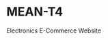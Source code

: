 # MEAN-T4

Electronics E-Commerce Website
<!-- 
GET /api/products - Get All Products

Basic Request:
GET http://localhost:3000/api/products

With Pagination:
GET http://localhost:3000/api/products?page=2&limit=5

With Filtering:
GET http://localhost:3000/api/products?category=smartphones
GET http://localhost:3000/api/products?brand=Apple
GET http://localhost:3000/api/products?minPrice=500&maxPrice=1500

With Search:
GET http://localhost:3000/api/products?search=iPhone
GET http://localhost:3000/api/products?search=gaming

With Sorting:
GET http://localhost:3000/api/products?sortBy=price&sortOrder=asc
GET http://localhost:3000/api/products?sortBy=name&sortOrder=desc

Combined Parameters:
GET http://localhost:3000/api/products?category=laptops&brand=Apple&minPrice=1000&page=1&limit=10&sortBy=price&sortOrder=asc

2. GET /api/products/:id - Get Single Product
   GET http://localhost:3000/api/products/[PRODUCT_ID]

3. POST /api/products - Create New Product

{
"name": "Test Product",
"description": "A test electronics product",
"price": 299.99,
"category": "smartphones",
"brand": "TestBrand",
"images": ["image1.jpg", "image2.jpg"],
"specifications": {
"color": "Black",
"storage": "128GB"
},
"stock": 50,
"sku": "TEST-001",
"featured": true
}

4. PUT /api/products/:id - Update Product
   {
   "name": "Updated Product Name",
   "price": 399.99,
   "stock": 25
   }

5. DELETE /api/products/:id

6. GET /api/products/categories - Get All Categories
   GET http://localhost:3000/api/products/categories

7. GET /api/products/brands - Get All Brands
   GET http://localhost:3000/api/products/brands

8. PATCH /api/products/:id/stock - Update Stock
   {
   "stock": 100,
   "operation": "set"
   }
   Increment Stock:
   {
   "stock": 10,
   "operation": "increment"
   }
   Decrement Stock:
   {
   "stock": 5,
   "operation": "decrement"
   } -->
